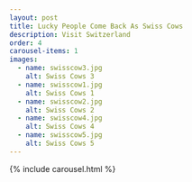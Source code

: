 ```yaml
---
layout: post
title: Lucky People Come Back As Swiss Cows
description: Visit Switzerland
order: 4
carousel-items: 1
images:
  - name: swisscow3.jpg
    alt: Swiss Cows 3
  - name: swisscow1.jpg
    alt: Swiss Cows 1
  - name: swisscow2.jpg
    alt: Swiss Cows 2
  - name: swisscow4.jpg
    alt: Swiss Cows 4
  - name: swisscow5.jpg
    alt: Swiss Cows 5
---
```


{% include carousel.html %}
